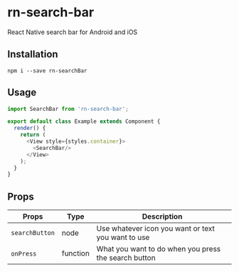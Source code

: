 # rn-search-bar
React Native search bar for Android and iOS


## Installation

`npm i --save rn-searchBar`

## Usage

```javascript
import SearchBar from 'rn-search-bar';

export default class Example extends Component {
  render() {
    return (
      <View style={styles.container}>
        <SearchBar/>
      </View>
    );
  }
}
```

## Props

| Props          | Type     | Description                                          |
|----------------|----------|------------------------------------------------------|
| `searchButton` | node     | Use whatever icon you want or text you want to use   |
| `onPress`      | function | What you want to do when you press the search button | 
